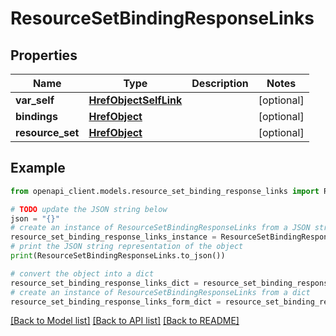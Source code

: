 # ResourceSetBindingResponseLinks


## Properties

Name | Type | Description | Notes
------------ | ------------- | ------------- | -------------
**var_self** | [**HrefObjectSelfLink**](HrefObjectSelfLink.md) |  | [optional] 
**bindings** | [**HrefObject**](HrefObject.md) |  | [optional] 
**resource_set** | [**HrefObject**](HrefObject.md) |  | [optional] 

## Example

```python
from openapi_client.models.resource_set_binding_response_links import ResourceSetBindingResponseLinks

# TODO update the JSON string below
json = "{}"
# create an instance of ResourceSetBindingResponseLinks from a JSON string
resource_set_binding_response_links_instance = ResourceSetBindingResponseLinks.from_json(json)
# print the JSON string representation of the object
print(ResourceSetBindingResponseLinks.to_json())

# convert the object into a dict
resource_set_binding_response_links_dict = resource_set_binding_response_links_instance.to_dict()
# create an instance of ResourceSetBindingResponseLinks from a dict
resource_set_binding_response_links_form_dict = resource_set_binding_response_links.from_dict(resource_set_binding_response_links_dict)
```
[[Back to Model list]](../README.md#documentation-for-models) [[Back to API list]](../README.md#documentation-for-api-endpoints) [[Back to README]](../README.md)


